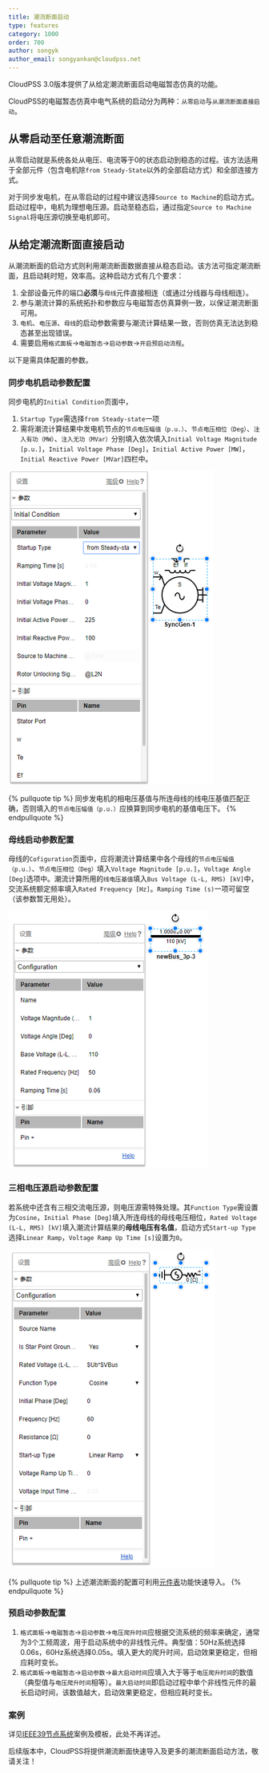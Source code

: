 ```yaml
---
title: 潮流断面启动
type: features
category: 1000
order: 700
author: songyk
author_email: songyankan@cloudpss.net
---
```


CloudPSS 3.0版本提供了从给定潮流断面启动电磁暂态仿真的功能。

CloudPSS的电磁暂态仿真中电气系统的启动分为两种：`从零启动`与`从潮流断面直接启动`。

## 从零启动至任意潮流断面
从零启动就是系统各处从电压、电流等于0的状态启动到稳态的过程。该方法适用于全部元件（包含电机除`from Steady-State`以外的全部启动方式）和全部连接方式。

对于同步发电机，在从零启动的过程中建议选择`Source to Machine`的启动方式。启动过程中，电机为理想电压源。启动至稳态后，通过指定`Source to Machine Signal`将电压源切换至电机即可。

## 从给定潮流断面直接启动

从潮流断面的启动方式则利用潮流断面数据直接从稳态启动。该方法可指定潮流断面，且启动耗时短，效率高。这种启动方式有几个要求：

1. 全部设备元件的端口**必须**与`母线`元件直接相连（或通过分线器与母线相连）。
1. 参与潮流计算的系统拓扑和参数应与电磁暂态仿真算例一致，以保证潮流断面可用。
1. `电机`、`电压源`、`母线`的启动参数需要与潮流计算结果一致，否则仿真无法达到稳态甚至出现错误。
1. 需要启用`格式面板`->`电磁暂态`->`启动参数`->`开启预启动流程`。


以下是需具体配置的参数。

### 同步电机启动参数配置

同步电机的`Initial Condition`页面中，
1. `Startup Type`需选择`from Steady-state`一项
2. 需将潮流计算结果中发电机节点的`节点电压幅值（p.u.）`、`节点电压相位（Deg）`、`注入有功（MW）`、`注入无功（MVar）`分别填入依次填入`Initial Voltage Magnitude [p.u.]`，`Initial Voltage Phase [Deg]`，`Initial Active Power [MW]`，`Initial Reactive Power [MVar]`四栏中。

![同步电机启动参数](Initialization/sync.png "同步发电机启动参数页")

{% pullquote tip %}
同步发电机的相电压基值与所连母线的线电压基值匹配正确，否则填入的`节点电压幅值（p.u.）`应换算到同步电机的基值电压下。
{% endpullquote %}

### 母线启动参数配置

母线的`Cofiguration`页面中，应将潮流计算结果中各个母线的`节点电压幅值（p.u.）`、`节点电压相位（Deg）`填入`Voltage Magnitude [p.u.]`，`Voltage Angle [Deg]`选项中。潮流计算所用的`线电压基值`填入`Bus Voltage (L-L, RMS) [kV]`中，交流系统额定频率填入`Rated Frequency [Hz]`。`Ramping Time (s)`一项可留空（该参数暂无用处）。

![母线启动参数](Initialization/bus.png "三相母线启动参数页")

### 三相电压源启动参数配置

若系统中还含有三相交流电压源，则电压源需特殊处理。其`Function Type`需设置为`Cosine`，`Initial Phase [Deg]`填入所连母线的母线电压相位，`Rated Voltage (L-L, RMS) [kV]`填入潮流计算结果的**母线电压有名值**，启动方式`Start-up Type`选择`Linear Ramp`，`Voltage Ramp Up Time [s]`设置为`0`。

![三相电压源启动参数](Initialization/source.png "三相电压源启动参数页")


{% pullquote tip %}
上述潮流断面的配置可利用[元件表](/features/ComponentTable.html)功能快速导入。
{% endpullquote %}

### 预启动参数配置

1. `格式面板`->`电磁暂态`->`启动参数`->`电压爬升时间`应根据交流系统的频率来确定，通常为3个工频周波，用于启动系统中的非线性元件。典型值：50Hz系统选择0.06s，60Hz系统选择0.05s。填入更大的爬升时间，启动效果更稳定，但相应耗时变长。
2. `格式面板`->`电磁暂态`->`启动参数`->`最大启动时间`应填入大于等于`电压爬升时间`的数值（典型值与`电压爬升时间`相等）。`最大启动时间`即启动过程中单个非线性元件的最长启动时间，该数值越大，启动效果更稳定，但相应耗时变长。

### 案例

详见[IEEE39节点系统](/examples/IEEE39.html)案例及模板，此处不再详述。


后续版本中，CloudPSS将提供潮流断面快速导入及更多的潮流断面启动方法，敬请关注！
